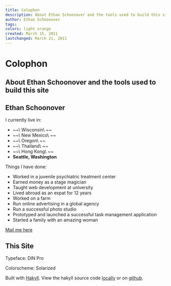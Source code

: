 ```yaml
---
title: Colophon
description: About Ethan Schoonover and the tools used to build this site
author: Ethan Schoonover
tags:
colors: light orange
created: March 15, 2011
lastchanged: March 21, 2011
---
```


Colophon
========

## About Ethan Schoonover and the tools used to build this site

Ethan Schoonover
----------------

I currently live in:

* ~~\ Wisconsin\ ~~
* ~~\ New Mexico\ ~~
* ~~\ Oregon\ ~~
* ~~\ Thailand\ ~~
* ~~\ Hong Kong\ ~~
* **Seattle, Washington**

Things I have done:

* Worked in a juvenile psychiatric treatment center
* Earned money as a stage magician
* Taught web development at university
* Lived abroad as an expat for 12 years
* Worked on a farm
* Run online advertising in a global agency
* Run a successful photo studio
* Prototyped and launched a successful task management application
* Started a family with an amazing woman

[Mail me here](/mail)


This Site
---------

Typeface: DIN Pro

Colorscheme: Solarized

Built with [Hakyll](http://jaspervdj.be/hakyll).
View the hakyll source code [locally](/source/bin/site.hs)
or on [github](https://github.com/altercation/ethanschoonover.com/blob/master/bin/site.hs).
